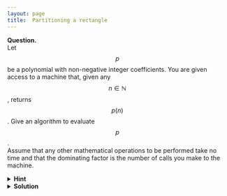 ```yaml
---
layout: page
title:	Partitioning a rectangle
---
```


<script src="https://polyfill.io/v3/polyfill.min.js?features=es6"></script>
<script id="MathJax-script" async
      src="https://cdn.jsdelivr.net/npm/mathjax@3/es5/tex-mml-chtml.js">
</script>

**Question.**    
Let $$p$$ be a polynomial with non-negative integer coefficients. You are given access to a machine that, given any $$n\in\mathbb N$$, returns $$p(n)$$. Give an algorithm to evaluate $$p$$.    
Assume that any other mathematical operations to be performed take no time and that the dominating factor is the number of calls you make to the machine.

<details>
	<summary> <b>Hint</b> </summary>

It is possible to evaluate it with just $$2$$ calls to the machine.
</details>

<details>
	<summary> <b>Solution</b> </summary>

Use the machine to get $$p(1)$$ and $$p(p(1)+1)$$. Observe that when the latter is represented in base $$p(1)$$, the digits correspond to coefficients of the polynomial (since any coefficient is at most $$p(1)$$). The required follows. $$\qed$$

</details>